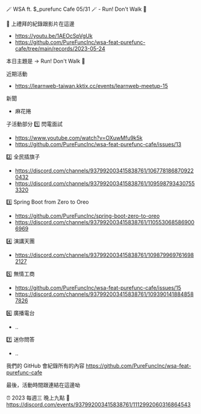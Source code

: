 🪄 WSA ft. $_purefunc Cafe 05/31 🪄 - Run! Don't Walk 🏃

:movie_camera: 上禮拜的紀錄跟影片在這邊
* https://youtu.be/1AEOcSpVgUk
* https://github.com/PureFuncInc/wsa-feat-purefunc-cafe/tree/main/records/2023-05-24

本日主題是 -> Run! Don't Walk 🏃

近期活動
* https://learnweb-taiwan.kktix.cc/events/learnweb-meetup-15

新聞
* 麻花捲

子活動部分
:one: 閃電面試
* https://www.youtube.com/watch?v=OXuwMfu9k5k
* https://github.com/PureFuncInc/wsa-feat-purefunc-cafe/issues/13

:two: 全民插旗子
* https://discord.com/channels/937992003415838761/1067781868709220432
* https://discord.com/channels/937992003415838761/1095987934307553320

:three: Spring Boot from Zero to Oreo
* https://github.com/PureFuncInc/spring-boot-zero-to-oreo
* https://discord.com/channels/937992003415838761/1105530685869006969

:four: 演講天團
* https://discord.com/channels/937992003415838761/1098799697616982127

:five: 無情工商
* https://github.com/PureFuncInc/wsa-feat-purefunc-cafe/issues/15
* https://discord.com/channels/937992003415838761/1093901418848587826

:six: 廣播電台
* ..

:seven: 迷你問答
* ..

我們的 GitHub 會紀錄所有的內容
https://github.com/PureFuncInc/wsa-feat-purefunc-cafe

最後，活動時間跟連結在這邊呦

:alarm_clock: 2023 每週三 晚上九點
:link: https://discord.com/events/937992003415838761/1112992060316864543
